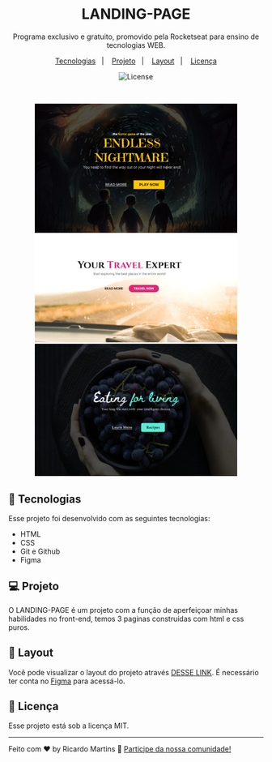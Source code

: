 <h1 align="center"> LANDING-PAGE </h1>

<p align="center">
    Programa exclusivo e gratuito, promovido pela Rocketseat para ensino de tecnologias WEB.
</p>

<p align="center">
  <a href="#-tecnologias">Tecnologias</a>&nbsp;&nbsp;&nbsp;|&nbsp;&nbsp;&nbsp;
  <a href="#-projeto">Projeto</a>&nbsp;&nbsp;&nbsp;|&nbsp;&nbsp;&nbsp;
  <a href="#-layout">Layout</a>&nbsp;&nbsp;&nbsp;|&nbsp;&nbsp;&nbsp;
  <a href="#memo-licença">Licença</a>
</p>

<p align="center">
  <img alt="License" src="https://img.shields.io/static/v1?label=license&message=MIT&color=49AA26&labelColor=000000">
</p>

<br>

<p align="center">
  <img alt="LANDING-PAGE Horror" src="./assets/horror.png" width="400px">
  <img alt="LANDING-PAGE Travel" src="./assets/travel.png" width="400px">
  <img alt="LANDING-PAGE Eating" src="./assets/eating.png" width="400px">
</p>

## 🚀 Tecnologias

Esse projeto foi desenvolvido com as seguintes tecnologias:

- HTML 
- CSS
- Git e Github
- Figma

## 💻 Projeto

O LANDING-PAGE é um projeto com a função de aperfeiçoar minhas habilidades no front-end, temos 3 paginas construídas com html e css puros.

## 🔖 Layout

Você pode visualizar o layout do projeto através [DESSE LINK](https://www.figma.com/community/file/1216014509044898198). É necessário ter conta no [Figma](https://figma.com) para acessá-lo.

## :memo: Licença

Esse projeto está sob a licença MIT.

---

Feito com ♥ by Ricardo Martins :wave: [Participe da nossa comunidade!](https://discord.gg/rocketseat)
